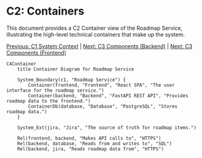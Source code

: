 # C2: Containers

This document provides a C2 Container view of the Roadmap Service, illustrating the high-level technical containers that make up the system.

[Previous: C1 System Context](./c1-context.md) | [Next: C3 Components (Backend)](./c3-components-backend.md) | [Next: C3 Components (Frontend)](./c3-components-frontend.md)

```mermaid
C4Container
    title Container Diagram for Roadmap Service

    System_Boundary(c1, "Roadmap Service") {
        Container(frontend, "Frontend", "React SPA", "The user interface for the roadmap service.")
        Container(backend, "Backend", "FastAPI REST API", "Provides roadmap data to the frontend.")
        ContainerDb(database, "Database", "PostgreSQL", "Stores roadmap data.")
    }

    System_Ext(jira, "Jira", "The source of truth for roadmap items.")

    Rel(frontend, backend, "Makes API calls to", "HTTPS")
    Rel(backend, database, "Reads from and writes to", "SQL")
    Rel(backend, jira, "Reads roadmap data from", "HTTPS")
```
